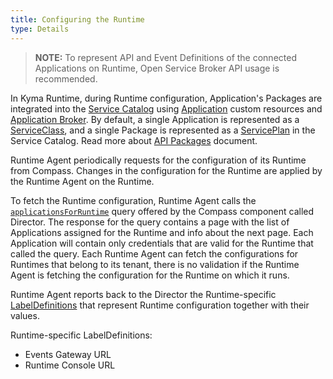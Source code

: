 ```yaml
---
title: Configuring the Runtime
type: Details
---
```


> **NOTE:** To represent API and Event Definitions of the connected Applications on Runtime, Open Service Broker API usage is recommended.

In Kyma Runtime, during Runtime configuration, Application's Packages are integrated into the [Service Catalog](components/service-catalog) using [Application](components/application-connector#custom-resource-application) custom resources and [Application Broker](components/application-connector#architecture-application-broker). By default, a single Application is represented as a [ServiceClass](components/service-catalog/#architecture-resources), and a single Package is represented as a [ServicePlan](components/service-catalog/#architecture-resources) in the Service Catalog. Read more about [API Packages](https://github.com/kyma-incubator/compass/docs/compass/03-packages-api.md) document.

Runtime Agent periodically requests for the configuration of its Runtime from Compass. Changes in the configuration for the Runtime are applied by the Runtime Agent on the Runtime.

To fetch the Runtime configuration, Runtime Agent calls the [`applicationsForRuntime`](https://github.com/kyma-incubator/compass/blob/master/components/director/pkg/graphql/schema.graphql) query offered by the Compass component called Director. The response for the query contains a page with the list of Applications assigned for the Runtime and info about the next page. Each Application will contain only credentials that are valid for the Runtime that called the query. Each Runtime Agent can fetch the configurations for Runtimes that belong to its tenant, there is no validation if the Runtime Agent is fetching the configuration for the Runtime on which it runs.

Runtime Agent reports back to the Director the Runtime-specific [LabelDefinitions](https://github.com/kyma-incubator/compass/blob/master/docs/compass/03-02-labels.md#labeldefinitions) that represent Runtime configuration together with their values.

Runtime-specific LabelDefinitions:

- Events Gateway URL
- Runtime Console URL